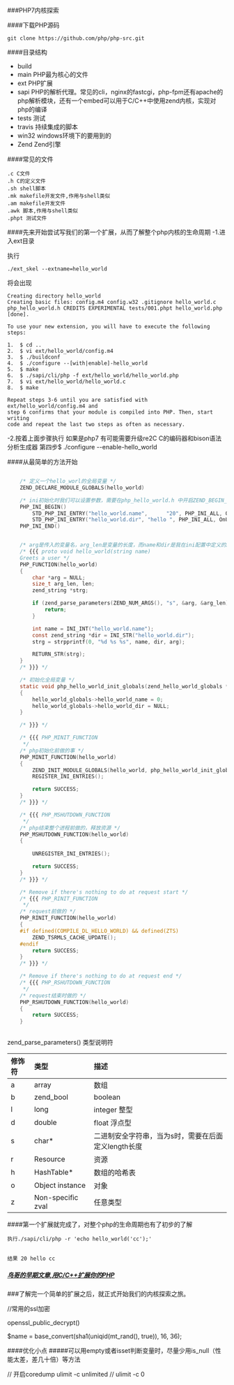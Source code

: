 ###PHP7内核探索

####下载PHP源码

    git clone https://github.com/php/php-src.git

####目录结构

- build
- main PHP最为核心的文件
- ext PHP扩展
- sapi PHP的解析代理。常见的cli，nginx的fastcgi，php-fpm还有apache的php解析模块，还有一个embed可以用于C/C++中使用zend内核，实现对php的编译
- tests 测试
- travis 持续集成的脚本 
- win32 windows环境下的要用到的
- Zend Zend引擎

####常见的文件

    .c C文件
    .h C的定义文件
    .sh shell脚本
    .mk makefile开发文件,作用与shell类似
    .am makefile开发文件
    .awk 脚本,作用与shell类似
    .phpt 测试文件


####先来开始尝试写我们的第一个扩展，从而了解整个php内核的生命周期
-1.进入ext目录

执行

    ./ext_skel --extname=hello_world

将会出现

    Creating directory hello_world
    Creating basic files: config.m4 config.w32 .gitignore hello_world.c php_hello_world.h CREDITS EXPERIMENTAL tests/001.phpt hello_world.php [done].

    To use your new extension, you will have to execute the following steps:

    1.  $ cd ..
    2.  $ vi ext/hello_world/config.m4
    3.  $ ./buildconf
    4.  $ ./configure --[with|enable]-hello_world
    5.  $ make
    6.  $ ./sapi/cli/php -f ext/hello_world/hello_world.php
    7.  $ vi ext/hello_world/hello_world.c
    8.  $ make

    Repeat steps 3-6 until you are satisfied with ext/hello_world/config.m4 and
    step 6 confirms that your module is compiled into PHP. Then, start writing
    code and repeat the last two steps as often as necessary.

-2.按着上面步骤执行
    如果是php7 有可能需要升级re2C C的编码器和bison语法分析生成器
    第四步$ ./configure --enable-hello_world


####从最简单的方法开始

````c

    /* 定义一个hello_worl的全局变量 */
    ZEND_DECLARE_MODULE_GLOBALS(hello_world)

    /* ini初始化时我们可以设置参数，需要在php_hello_world.h 中开启ZEND_BEGIN_MODULE_GLOBALS */
    PHP_INI_BEGIN()
        STD_PHP_INI_ENTRY("hello_world.name",      "20", PHP_INI_ALL, OnUpdateLong, hello_world_name, zend_hello_world_globals, hello_world_globals)
        STD_PHP_INI_ENTRY("hello_world.dir", "hello ", PHP_INI_ALL, OnUpdateString, hello_world_dir, zend_hello_world_globals, hello_world_globals)
    PHP_INI_END()


    /* arg是传入的变量名，arg_len是变量的长度，而name和dir是我在ini配置中定义的2个参数 */
    /* {{{ proto void hello_world(string name)
    Greets a user */
    PHP_FUNCTION(hello_world)
    {
        char *arg = NULL;
        size_t arg_len, len;
        zend_string *strg;

        if (zend_parse_parameters(ZEND_NUM_ARGS(), "s", &arg, &arg_len) == FAILURE) {
            return;
        }

        int name = INI_INT("hello_world.name");
        const zend_string *dir = INI_STR("hello_world.dir");
        strg = strpprintf(0, "%d %s %s", name, dir, arg);

        RETURN_STR(strg);
    }
    /* }}} */

    /* 初始化全局变量 */
    static void php_hello_world_init_globals(zend_hello_world_globals *hello_world_globals)
    {
        hello_world_globals->hello_world_name = 0;
        hello_world_globals->hello_world_dir = NULL;
    }

    /* }}} */

    /* {{{ PHP_MINIT_FUNCTION
     */
    /* php初始化前做的事 */
    PHP_MINIT_FUNCTION(hello_world)
    {   
        ZEND_INIT_MODULE_GLOBALS(hello_world, php_hello_world_init_globals, NULL);
        REGISTER_INI_ENTRIES();

        return SUCCESS;
    }
    /* }}} */

    /* {{{ PHP_MSHUTDOWN_FUNCTION
     */
    /* php结束整个进程前做的，释放资源 */
    PHP_MSHUTDOWN_FUNCTION(hello_world)
    {
        
        UNREGISTER_INI_ENTRIES();

        return SUCCESS;
    }
    /* }}} */

    /* Remove if there's nothing to do at request start */
    /* {{{ PHP_RINIT_FUNCTION
     */
    /* request前做的 */
    PHP_RINIT_FUNCTION(hello_world)
    {
    #if defined(COMPILE_DL_HELLO_WORLD) && defined(ZTS)
        ZEND_TSRMLS_CACHE_UPDATE();
    #endif
        return SUCCESS;
    }
    /* }}} */

    /* Remove if there's nothing to do at request end */
    /* {{{ PHP_RSHUTDOWN_FUNCTION
     */
    /* request结束时做的 */
    PHP_RSHUTDOWN_FUNCTION(hello_world)
    {
        return SUCCESS;
    }
    
````
zend_parse_parameters() 类型说明符

修饰符|类型|描述
:---------------|:---------------|:---------------
a|array|数组
b|zend_bool|boolean
l|long|integer 整型
d|double|float 浮点型
s|char*|二进制安全字符串，当为s时，需要在后面定义length长度
r|Resource|资源
h|HashTable*|数组的哈希表
o|Object instance|对象
z|Non-specific zval|任意类型

####第一个扩展就完成了，对整个php的生命周期也有了初步的了解   

    执行./sapi/cli/php -r 'echo hello_world('cc');'


    结果 20 hello cc

##### [鸟哥的早期文章,用C/C++扩展你的PHP](http://www.laruence.com/2009/04/28/719.html)
###了解完一个简单的扩展之后，就正式开始我们的内核探索之旅。




//常用的ssl加密

openssl_public_decrypt()

$name = base_convert(sha1(uniqid(mt_rand(), true)), 16, 36);

####优化小点
#####可以用empty或者isset判断变量时，尽量少用is_null（性能太差，差几十倍）等方法

// 开启coredump
ulimit -c unlimited
//
ulimit -c 0
